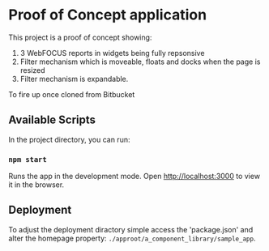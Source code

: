 # Proof of Concept application

This project is a proof of concept showing:

1. 3 WebFOCUS reports in widgets being fully repsonsive
2. Filter mechanism which is moveable, floats and docks when the page is resized
3. Filter mechanism is expandable.

To fire up once cloned from Bitbucket

## Available Scripts

In the project directory, you can run:

### `npm start`

Runs the app in the development mode.
Open [http://localhost:3000](http://localhost:3000) to view it in the browser.

## Deployment

To adjust the deployment diractory simple access the 'package.json' and alter the homepage property:
`./approot/a_component_library/sample_app`.